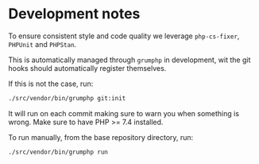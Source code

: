 # Development notes

To ensure consistent style and code quality we leverage `php-cs-fixer`, `PHPUnit` and `PHPStan`.

This is automatically managed through `grumphp` in development, wit the git hooks should automatically register themselves.

If this is not the case, run:

```bash
./src/vendor/bin/grumphp git:init
```

It will run on each commit making sure to warn you when something is wrong.  Make sure to have PHP >= 7.4 installed.

To run manually, from the base repository directory, run: 

```bash
./src/vendor/bin/grumphp run
```


